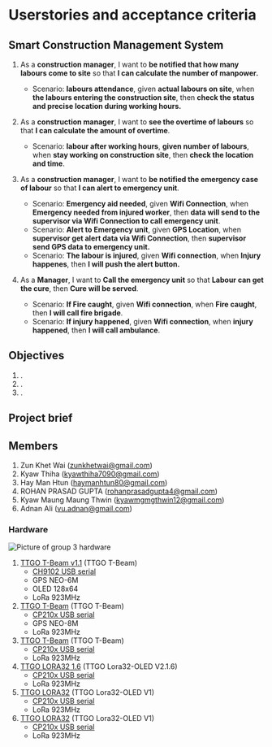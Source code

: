 # Userstories and acceptance criteria

## Smart Construction Management System

1. As a **construction manager**, I want to  **be notified that how many labours come to site** so that **I can calculate the number of manpower.**
   * Scenario: **labours attendance**, given **actual labours on site**, when **the labours entering the construction site**, then **check the status and precise location during working hours.**

2. As a **construction manager**, I want to **see the overtime of labours** so that **I can calculate the amount of overtime**.
   * Scenario: **labour after working hours**, **given number of labours**, when **stay working on construction site**, then **check the location and time**.

3. As a **construction manager**, I want to **be notified the emergency case of labour** so that **I can alert to emergency unit**.
   * Scenario: **Emergency aid needed**, given **Wifi Connection**, when **Emergency needed from injured worker**, then **data will send to the supervisor via Wifi Connection to call emergency unit**.
   * Scenario: **Alert to Emergency unit**, given **GPS Location**, when **supervisor get alert data via Wifi Connection**, then **supervisor send GPS data to emergency unit.**
   * Scenario: **The labour is injured**, given **Wifi connection**, when **Injury happenes**, then **I will push the alert button.**

4. As a **Manager**, I want to **Call the emergency unit** so that **Labour can get the cure**, then **Cure will be served**.
   * Scenario: **If Fire caught**, given **Wifi connection**, when **Fire caught**, then **I will call fire brigade**.
   * Scenario: **If injury happened**, given **Wifi connection**, when **injury happened**, then **I will call ambulance**.



## Objectives
1.	.
2.	.
3.	.

## Project brief

## Members

1.	Zun Khet Wai (zunkhetwai@gmail.com)
2.	Kyaw Thiha (kyawthiha7090@gmail.com)
3.	Hay Man Htun (haymanhtun80@gmail.com)
4.	ROHAN PRASAD GUPTA (rohanprasadgupta4@gmail.com)
5.	Kyaw Maung Maung Thwin (kyawmgmgthwin12@gmail.com)
6.	Adnan Ali (vu.adnan@gmail.com)

### Hardware
![Picture of group 3 hardware](/images/HW_group_3.jpg)
1. [TTGO T-Beam v1.1](http://www.lilygo.cn/claprod_view.aspx?TypeId=62&Id=1281&FId=t28:62:28) (TTGO T-Beam)
   * [CH9102 USB serial](https://learn.adafruit.com/how-to-install-drivers-for-wch-usb-to-serial-chips-ch9102f-ch9102) 
   * GPS NEO-6M
   * OLED 128x64
   * LoRa 923MHz
2. [TTGO T-Beam](http://www.lilygo.cn/prod_view.aspx?TypeId=50060&Id=1237) (TTGO T-Beam)
   * [CP210x USB serial](https://www.silabs.com/developers/usb-to-uart-bridge-vcp-drivers)
   * GPS NEO-8M
   * LoRa 923MHz
3. [TTGO T-Beam](http://www.lilygo.cn/prod_view.aspx?TypeId=50060&Id=1237) (TTGO T-Beam)
   * [CP210x USB serial](https://www.silabs.com/developers/usb-to-uart-bridge-vcp-drivers)
   * LoRa 923MHz
4. [TTGO LORA32 1.6](http://www.lilygo.cn/prod_view.aspx?TypeId=50003&Id=1130&FId=t3:50003:3) (TTGO Lora32-OLED V2.1.6)
   * [CP210x USB serial](https://www.silabs.com/developers/usb-to-uart-bridge-vcp-drivers)
   * LoRa 923MHz
5. [TTGO LORA32](http://www.lilygo.cn/prod_view.aspx?TypeId=50060&Id=1326&FId=t3:50060:3) (TTGO Lora32-OLED V1)
   * [CP210x USB serial](https://www.silabs.com/developers/usb-to-uart-bridge-vcp-drivers)
   * LoRa 923MHz
6. [TTGO LORA32](http://www.lilygo.cn/prod_view.aspx?TypeId=50060&Id=1326&FId=t3:50060:3) (TTGO Lora32-OLED V1)
   * [CP210x USB serial](https://www.silabs.com/developers/usb-to-uart-bridge-vcp-drivers)
   * LoRa 923MHz
